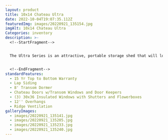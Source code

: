 ```yaml
---
layout: product
title: 10x14 Chateau Ultra
date: 2022-10-04T19:07:35.112Z
featuredImg: images/20220921_135154.jpg
imgAlt: 10x14 Chateau Ultra
Categories: inventory
description: >-
  <!--StartFragment-->


  The Ultra Series is an attractive, portable storage shed that will look great in your backyard. The door and window in the sidewall makes it a perfect building to turn into a workshop. The unique trim design and dormer windows is what truly sets the Ultra Series apart from the rest.


  <!--EndFragment-->
standardFeatures:
  - 15 Yr Top to Bottom Warranty
  - Lap Siding
  - 8' Transom Dormer
  - Chateau Doors w/Transom Windows and Door Keepers
  - (3) 30x36 Insulated Windows with Shutters and Flowerboxes
  - 12'' Overhangs
  - Ridge Ventilation
galleryImages:
  - images/20220921_135141.jpg
  - images/20220921_135205.jpg
  - images/20220921_135233.jpg
  - images/20220921_135240.jpg
---
```

